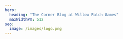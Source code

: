 ```yaml
---
hero:
  heading: "The Corner Blog at Willow Patch Games"
  maxWidthPX: 512
seo:
  image: /images/logo.png
---
```

